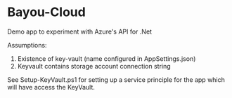 # Bayou-Cloud
Demo app to experiment with Azure's API for .Net

Assumptions:
1. Existence of key-vault (name configured in AppSettings.json)
2. Keyvault contains storage account connection string

See Setup-KeyVault.ps1 for setting up a service principle for the app which will have access the KeyVault.
